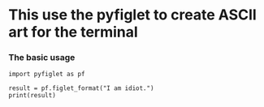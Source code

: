 # This use the pyfiglet to create ASCII art for the terminal

### The basic usage

```
import pyfiglet as pf

result = pf.figlet_format("I am idiot.")
print(result)

```
